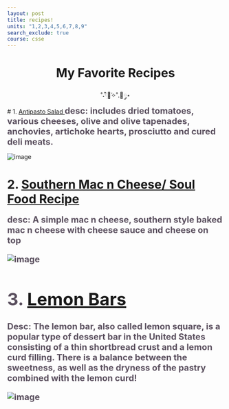 ```yaml
---
layout: post
title: recipes! 
units: "1,2,3,4,5,6,7,8,9"
search_exclude: true
course: csse
---
```


# <center><span style="color:#FFFFF"> My Favorite Recipes </span></center>

<center>˚˖𓍢ִ໋🌷͙֒✧˚.🎀༘⋆</center>
# 1. <a href="https://www.wellplated.com/antipasto-salad/"> Antipasto Salad </a>
<span style="color:#5a4f5e;font-weight:700;font-size:20px">
desc: includes dried tomatoes, various cheeses, olive and olive tapenades, anchovies, artichoke hearts, prosciutto and cured deli meats. 
</span>

![image](https://www.onceuponachef.com/images/2023/05/antipasto-salad.jpg)

# 2. <a href="https://thehungrybluebird.com/southern-baked-macaroni-and-cheese/"> Southern Mac n Cheese/ Soul Food Recipe </a>
<span style="color:#5a4f5e;font-weight:700;font-size:20px">
desc: A simple mac n cheese, southern style baked mac n cheese with cheese sauce and cheese on top
<span>

![image](https://cheneetoday.com/wp-content/uploads/2021/05/southern-mac-and-cheese-recipe-with-evaporated-milk.jpg)

# 3. <a href="https://preppykitchen.com/lemon-bars/"> Lemon Bars </a>
<span style="color:#5a4f5e;font-weight:700;font-size:20px">
Desc: The lemon bar, also called lemon square, is a popular type of dessert bar in the United States consisting of a thin shortbread crust and a lemon curd filling. There is a balance between the sweetness, as well as the dryness of the pastry combined with the lemon curd! 
</span>

![image](https://preppykitchen.com/wp-content/uploads/2020/02/Lemon-Bars-feature-new.jpg)